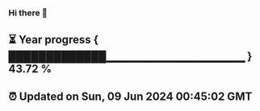 ### Hi there 👋
⏳ Year progress { █████████████▁▁▁▁▁▁▁▁▁▁▁▁▁▁▁▁▁ } 43.72 %
---
⏰ Updated on Sun, 09 Jun 2024 00:45:02 GMT
---
